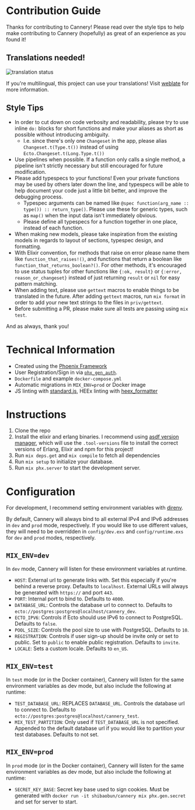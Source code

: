 # Contribution Guide

Thanks for contributing to Cannery! Please read over the style tips to help make
contributing to Cannery (hopefully) as great of an experience as you found it!

## Translations needed!

![translation status](https://weblate.bubbletea.dev/widgets/cannery/-/svg-badge.svg)

If you're multilingual, this project can use your translations! Visit
[weblate](https://weblate.bubbletea.dev/engage/cannery/) for more information.

## Style Tips

- In order to cut down on code verbosity and readability, please try to use
  inline `do:` blocks for short functions and make your aliases as short as
  possible without introducing ambiguity.
  - I.e. since there's only one `Changeset` in the app, please alias
    `Changeset.t(Type.t())` instead of using `Ecto.Changeset.t(Long.Type.t())`
- Use pipelines when possible. If a function only calls a single method, a
  pipeline isn't strictly necessary but still encouraged for future
  modification.
- Please add typespecs to your functions! Even your private functions may be
  used by others later down the line, and typespecs will be able to help
  document your code just a little bit better, and improve the debugging
  process.
  - Typespec arguments can be named like `@spec function(arg_name :: type()) ::
    return_type()`. Please use these for generic types, such as `map()` when the
    input data isn't immediately obvious.
  - Please define all typespecs for a function together in one place, instead of
    each function.
- When making new models, please take inspiration from the existing models in
  regards to layout of sections, typespec design, and formatting.
- With Elixir convention, for methods that raise on error please name them like
  `function_that_raises!()`, and functions that return a boolean like
  `function_that_returns_boolean?()`. For other methods, it's encouraged to use
  status tuples for other functions like `{:ok, result}` or `{:error,
  reason_or_changeset}` instead of just returning `result` or `nil` for easy
  pattern matching.
- When adding text, please use `gettext` macros to enable things to be
  translated in the future. After adding `gettext` macros, run `mix format` in
  order to add your new text strings to the files in `priv/gettext`.
- Before submitting a PR, please make sure all tests are passing using `mix test`.

And as always, thank you!

# Technical Information

- Created using the [Phoenix Framework](https://www.phoenixframework.org)
- User Registration/Sign in via [`phx_gen_auth`](https://hexdocs.pm/phx_gen_auth/).
- `Dockerfile` and example `docker-compose.yml`
- Automatic migrations in `MIX_ENV=prod` or Docker image
- JS linting with [standard.js](https://standardjs.com), HEEx linting with
  [heex_formatter](https://github.com/feliperenan/heex_formatter)

# Instructions

1. Clone the repo
1. Install the elixir and erlang binaries. I recommend using [asdf version
   manager](https://asdf-vm.com/guide/getting-started.html#_1-install-dependencies),
   which will use the `.tool-versions` file to install the correct versions of
   Erlang, Elixir and npm for this project!
1. Run `mix deps.get` and `mix compile` to fetch all dependencies
1. Run `mix setup` to initialize your database.
1. Run `mix phx.server` to start the development server.

# Configuration

For development, I recommend setting environment variables with
[direnv](https://direnv.net).

By default, Cannery will always bind to all external IPv4 and IPv6 addresses in
`dev` and `prod` mode, respectively. If you would like to use different values,
they will need to be overridden in `config/dev.exs` and `config/runtime.exs` for
`dev` and `prod` modes, respectively.

## `MIX_ENV=dev`

In `dev` mode, Cannery will listen for these environment variables at runtime.

- `HOST`: External url to generate links with. Set this especially if you're
  behind a reverse proxy. Defaults to `localhost`. External URLs will always be
  generated with `https://` and port `443`.
- `PORT`: Internal port to bind to. Defaults to `4000`.
- `DATABASE_URL`: Controls the database url to connect to. Defaults to
  `ecto://postgres:postgres@localhost/cannery_dev`.
- `ECTO_IPV6`: Controls if Ecto should use IPv6 to connect to PostgreSQL.
  Defaults to `false`.
- `POOL_SIZE`: Controls the pool size to use with PostgreSQL. Defaults to `10`.
- `REGISTRATION`: Controls if user sign-up should be invite only or set to public. Set to `public` to enable public registration. Defaults to `invite`.
- `LOCALE`: Sets a custom locale. Defaults to `en_US`.

## `MIX_ENV=test`

In `test` mode (or in the Docker container), Cannery will listen for the same environment variables as dev mode, but also include the following at runtime:

- `TEST_DATABASE_URL`: REPLACES `DATABASE_URL`. Controls the database url to
  connect to. Defaults to `ecto://postgres:postgres@localhost/cannery_test`.
- `MIX_TEST_PARTITION`: Only used if `TEST_DATABASE_URL` is not specified.
  Appended to the default database url if you would like to partition your test
  databases. Defaults to not set.

## `MIX_ENV=prod`

In `prod` mode (or in the Docker container), Cannery will listen for the same environment variables as dev mode, but also include the following at runtime:

- `SECRET_KEY_BASE`: Secret key base used to sign cookies. Must be generated
  with `docker run -it shibaobun/cannery mix phx.gen.secret` and set for server to start.
